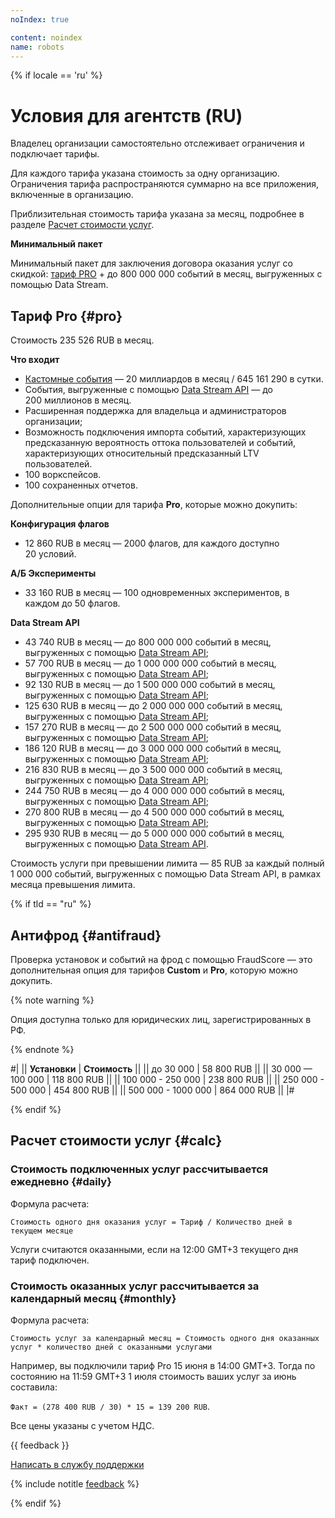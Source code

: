 ```yaml
---
noIndex: true

content: noindex
name: robots
---
```

{% if locale == 'ru' %}

# Условия для агентств (RU)

Владелец организации самостоятельно отслеживает ограничения и подключает тарифы.

Для каждого тарифа указана стоимость за одну организацию. Ограничения тарифа распространяются суммарно на все приложения, включенные в организацию.

Приблизительная стоимость тарифа указана за месяц, подробнее в разделе [Расчет стоимости услуг](#calc).

**Минимальный пакет**

Минимальный пакет для заключения договора оказания услуг со скидкой: [тариф PRO](#pro) + до 800 000 000 событий в месяц, выгруженных с помощью Data Stream.

## Тариф Pro {#pro}

Стоимость 235 526 RUB в месяц.

**Что входит**

- [Кастомные события](../../data-collection/about-events.md) — 20 миллиардов в месяц / 645 161 290 в сутки.
- События, выгруженные с помощью [Data Stream API](../../mobile-api/datastream/about.md) — до 200 миллионов в месяц.
- Расширенная поддержка для владельца и администраторов организации;<!-- https://st.yandex-team.ru/DOCSUP-64329 - отслеживание статусов подписок, не зависящее от суммы их стоимости; -->
- Возможность подключения импорта событий, характеризующих предсказанную вероятность оттока пользователей и событий, характеризующих относительный предсказанный LTV пользователей.
- 100 воркспейсов.
- 100 сохраненных отчетов.

Дополнительные опции для тарифа **Pro**, которые можно докупить:

**Конфигурация флагов**

- 12 860 RUB в месяц — 2000 флагов, для каждого доступно 20 условий.

**А/Б Эксперименты**

- 33 160 RUB в месяц — 100 одновременных экспериментов, в каждом до 50 флагов.

**Data Stream API**

- 43 740 RUB в месяц — до 800 000 000 событий в месяц, выгруженных с помощью [Data Stream API](../../mobile-api/datastream/about.md);
- 57 700 RUB в месяц — до 1 000 000 000 событий в месяц, выгруженных с помощью [Data Stream API](../../mobile-api/datastream/about.md);
- 92 130 RUB в месяц — до 1 500 000 000 событий в месяц, выгруженных с помощью [Data Stream API](../../mobile-api/datastream/about.md);
- 125 630 RUB в месяц — до 2 000 000 000 событий в месяц, выгруженных с помощью [Data Stream API](../../mobile-api/datastream/about.md);
- 157 270 RUB в месяц — до 2 500 000 000 событий в месяц, выгруженных с помощью [Data Stream API](../../mobile-api/datastream/about.md);
- 186 120 RUB в месяц — до 3 000 000 000 событий в месяц, выгруженных с помощью [Data Stream API](../../mobile-api/datastream/about.md);
- 216 830 RUB в месяц — до 3 500 000 000 событий в месяц, выгруженных с помощью [Data Stream API](../../mobile-api/datastream/about.md);
- 244 750 RUB в месяц — до 4 000 000 000 событий в месяц, выгруженных с помощью [Data Stream API](../../mobile-api/datastream/about.md);
- 270 800 RUB в месяц — до 4 500 000 000 событий в месяц, выгруженных с помощью [Data Stream API](../../mobile-api/datastream/about.md);
- 295 930 RUB в месяц — до 5 000 000 000 событий в месяц, выгруженных с помощью [Data Stream API](../../mobile-api/datastream/about.md).

Стоимость услуги при превышении лимита — 85 RUB за каждый полный 1 000 000 событий, выгруженных с помощью Data Stream API, в рамках месяца превышения лимита.

{% if tld == "ru" %}

## Антифрод {#antifraud}

Проверка установок и событий на фрод с помощью FraudScore — это дополнительная опция для тарифов **Custom** и **Pro**, которую можно докупить.

{% note warning %}

Опция доступна только для юридических лиц, зарегистрированных в РФ.

{% endnote %}

#|
|| **Установки** | **Стоимость** ||
|| до 30 000 | 58 800 RUB ||
|| 30 000 — 100 000 | 118 800 RUB ||
|| 100 000 - 250 000 | 238 800 RUB ||
|| 250 000 - 500 000 | 454 800 RUB ||
|| 500 000 - 1000 000 | 864 000 RUB ||
|#

{% endif %}

## Расчет стоимости услуг {#calc}

### Стоимость подключенных услуг рассчитывается ежедневно {#daily}

Формула расчета:

```
Стоимость одного дня оказания услуг = Тариф / Количество дней в текущем месяце
```

Услуги считаются оказанными, если на 12:00 GMT+3 текущего дня тариф подключен.

### Стоимость оказанных услуг рассчитывается за календарный месяц {#monthly}

Формула расчета:

```
Стоимость услуг за календарный месяц = Стоимость одного дня оказанных услуг * количество дней с оказанными услугами
```

Например, вы подключили тариф Pro 15 июня в 14:00 GMT+3. Тогда по состоянию на 11:59 GMT+3 1 июля стоимость ваших услуг за июнь составила:

`Факт = (278 400 RUB / 30) * 15 = 139 200 RUB`.

Все цены указаны с учетом НДС.

{{ feedback }}

<a href="../../troubleshooting/feedback-new.html">
  <span class="button">Написать в службу поддержки</span>
</a>

{% include notitle [feedback](../../_includes/feedback-button.md) %}

{% endif %}
